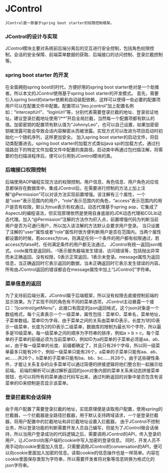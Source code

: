 # **JControl**
`JControl是一款基于spring boot starter的权限控制框架。`

### **JControl的设计与实现**
JControl模块主要对系统前后端分离后的交互进行安全控制，包括角色权限控制，会话的安全保障、前端菜单数据的获取、后端接口的访问控制、登录拦截控制等。
### **spring boot starter 的开发**
在全面拥抱spring boot的时代，方便好用的spring boot starter绝对是一个助推者。所以本文的JControl使用基于spring boot starter的开发模式。
首先，需要引入spring boot的starter依赖和自动装配依赖，这样可以使得一些必要的配置项用户可以在配置文件中配置。配置项以“jleo.jcontrol”加上配置名例如：“interceptUrl”、“loginUrl”等，分别代表需要登录拦截的地址、登录验证地址。建议登录拦截地址使用“/**”开启全局拦截，当然每一个配置项都有默认的值。加密密钥的配置项有默认值为“JohnnyLeo”，也可以自己设置，如果加密密钥被泄露可能会导致会话内容解密从而被泄露。实现方式可以改进为项目启动时初始化一个随机序列，这样更加安全。
加入spring boot starter的启动文件，将启动类配置进去。spring boot starter的加载方式类似java spi的加载方式，通过扫描路劲下的特定文件加载文件中配置的类路径。启动类中再通过包扫描注解，将需要的包扫描进程序后，便可以引用到JControl模块的类。
### **后端接口权限控制**
后端使用AOP编程实现方法的权限控制。用户信息、角色信息、用户角色对应信息都保存在数据库中，集成JControl后，在需要进行控制的方法上加上注解“@Permission”可以对该方法实现前置增强。该注解有三个属性，一个是“user”表示范围内的用户，“role”表示范围内的角色，“access”表示范围内的用户是否有权限，默认为true表示有权通过。动态代理基于spring aop，它集成了AspectJ的编程语法，但实现原理依然是使用自身底层的JDK动态代理和CGLib动态代理。加入“@Permission”注解的方法作为织入点，前置增强代码为判断当前用户是否为可通行用户，所以加入该注解的方法默认会要求用户登录。
当只设置了注解的“user”属性或者“role”属性时很方便判断用户是否在范围内。当两个属性都设置的时候，若access为true，则满足任何一个条件的用户都有权限通过，若access为false时，任何满足条件的用户都无法通过。
JControl有统一返回json格式。code属性是返回码，-1表示服务器端发生错误、访问错误等，包括抛出异常而未正确返回、没有权限，0表示正常返回，1表示未登录。message属性为返回信息，当正确返回时它表示返回的数据，当未正确返回时它表示发生错误的内容。所有由JControl返回的错误都会在message属性中加上“[JControl]”字符串。
### **菜单信息的返回**
为了支持前后端分离，JControl属于后端框架，所以没有权限去直接控制前端的显示效果。为了实现不同的角色有不同的菜单选项，JControl主动暴露一个接口：“/jcontrol/getMenu”，此接口有固定的json返回格式，这个json对象是一个数组格式，每个元素表示一个一级菜单，属性包括：菜单ID，菜单名，菜单地址，子菜单数组。菜单ID为字母，由于菜单之间的关系由菜单ID表示，长度为1的ID表示一级菜单，长度为2的ID表示二级菜单，数据库的限制为最长10个字符，所以最多是10级菜单。每一级菜单之间的顺序为字符串的排序，例如a > b > c，每个菜单的子菜单的前缀必须为当前菜单ID，例如ID为a的菜单的子菜单必须是aa、ab、ac，由于每一级菜单的长度、前缀都确定了，并且只有26个字母，所以同一级菜单最多只能有26个，例如一级菜单只能有26个，a菜单的子菜单只能有aa、ab、ac……共26个，b菜单的子菜单只能有ba、bb、bc……共26个。由于这些硬性条件，才能让关系复杂的众多菜单可以通过简便的拼接逻辑将他们整合到一起展示给前端。
前端的解析可以通过解析返回的json对象内部的菜单关系来动态拼接菜单按钮，也可以将所有的菜单通过代码写出来，通过判断返回的对象中是否包含有该菜单的ID来控制是否显示该菜单。
### **登录拦截和会话保持**
由于用户配置了需要登录拦截的地址，实现原理便是读取用户配置，使用spring的拦截器，一个拦截器是全路径拦截器，用于默认支持跨域请求，一个是登录拦截器，将用户配置中的拦截地址和非拦截地址设置入拦截器。
由于JControl不控制业务，所以登录功能的判断需要开发人员自己编写，但是为了JControl做会话保持，所以当用户登录成功的代码逻辑之后，需要调用JControl的API，传入登录的用户，让JControl向客户端的cookie中写入加密的登录信息。
同时，开发人员不用手动向cookie里面加入信息，只需要调用JControl的conversation的API，便可以向cookie里面加入加密的信息。读取cookie的信息操作也是一样简单。内容在cookie里面保存类型为字符串，所以需要开发者将对象等信息转换为格式化的json字符串。